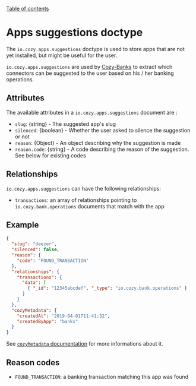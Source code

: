 [Table of contents](README.md#table-of-contents)

# Apps suggestions doctype

The `io.cozy.apps.suggestions` doctype is used to store apps that are not yet installed, but might be useful for the user.

`io.cozy.apps.suggestions` are used by [Cozy-Banks](http://github.com/cozy/cozy-banks/) to extract which connectors can be suggested to the user based on his / her banking operations.

## Attributes

The available attributes in a `io.cozy.apps.suggestions` document are :

* `slug`: {string} - The suggested app's slug
* `silenced`: {boolean} - Whether the user asked to silence the suggestion or not
* `reason`: {Object} - An object describing why the suggestion is made
* `reason.code`: {string} - A code describing the reason of the suggestion. See below for existing codes

## Relationships

`io.cozy.apps.suggestions` can have the following relationships:

* `transactions`: an array of relationships pointing to `io.cozy.bank.operations` documents that match with the app

## Example

```json
{ 
  "slug": "deezer",
  "silenced": false,
  "reason": {
    "code": "FOUND_TRANSACTION"
  },
  "relationships": {
    "transactions": {
      "data": [
        { "_id": "12345abcdef", "_type": "io.cozy.bank.operations" }
      ]
    }
  },
  "cozyMetadata": {
    "createdAt": "2019-04-01T11:41:32",
    "createdByApp": "banks"
  }
}
```

See [`cozyMetadata` documentation](README.md#document-metadata) for more informations about it.

## Reason codes

* `FOUND_TRANSACTION`: a banking transaction matching this app was found
